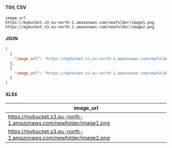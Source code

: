 #### TSV, CSV

```
image_url
https://mybucket.s3.eu-north-1.amazonaws.com/newfolder/image1.png
https://mybucket.s3.eu-north-1.amazonaws.com/newfolder/image2.png
```

#### JSON

```json
[
  {
    "image_url": "https://mybucket.s3.eu-north-1.amazonaws.com/newfolder/image1.png"
  },
  {
    "image_url": "https://mybucket.s3.eu-north-1.amazonaws.com/newfolder/image2.png"
  }
]
```

#### XLSX

| image_url |
| --------- |
| https://mybucket.s3.eu-north-1.amazonaws.com/newfolder/image1.png |
| https://mybucket.s3.eu-north-1.amazonaws.com/newfolder/image2.png |